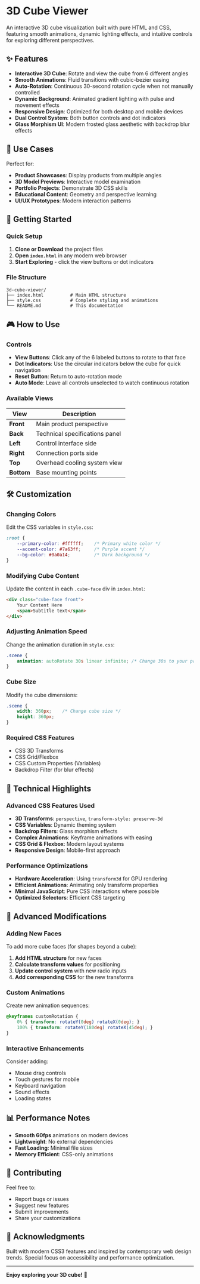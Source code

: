 # 3D Cube Viewer

An interactive 3D cube visualization built with pure HTML and CSS, featuring smooth animations, dynamic lighting effects, and intuitive controls for exploring different perspectives.

## ✨ Features

- **Interactive 3D Cube**: Rotate and view the cube from 6 different angles
- **Smooth Animations**: Fluid transitions with cubic-bezier easing
- **Auto-Rotation**: Continuous 30-second rotation cycle when not manually controlled
- **Dynamic Background**: Animated gradient lighting with pulse and movement effects
- **Responsive Design**: Optimized for both desktop and mobile devices
- **Dual Control System**: Both button controls and dot indicators
- **Glass Morphism UI**: Modern frosted glass aesthetic with backdrop blur effects

## 🎯 Use Cases

Perfect for:
- **Product Showcases**: Display products from multiple angles
- **3D Model Previews**: Interactive model examination
- **Portfolio Projects**: Demonstrate 3D CSS skills
- **Educational Content**: Geometry and perspective learning
- **UI/UX Prototypes**: Modern interaction patterns

## 🚀 Getting Started

### Quick Setup

1. **Clone or Download** the project files
2. **Open `index.html`** in any modern web browser
3. **Start Exploring** - click the view buttons or dot indicators

### File Structure

```
3d-cube-viewer/
├── index.html          # Main HTML structure
├── style.css           # Complete styling and animations
└── README.md           # This documentation
```

## 🎮 How to Use

### Controls

- **View Buttons**: Click any of the 6 labeled buttons to rotate to that face
- **Dot Indicators**: Use the circular indicators below the cube for quick navigation
- **Reset Button**: Return to auto-rotation mode
- **Auto Mode**: Leave all controls unselected to watch continuous rotation

### Available Views

| View | Description |
|------|-------------|
| **Front** | Main product perspective |
| **Back** | Technical specifications panel |
| **Left** | Control interface side |
| **Right** | Connection ports side |
| **Top** | Overhead cooling system view |
| **Bottom** | Base mounting points |

## 🛠 Customization

### Changing Colors

Edit the CSS variables in `style.css`:

```css
:root {
    --primary-color: #ffffff;    /* Primary white color */
    --accent-color: #7a63ff;     /* Purple accent */
    --bg-color: #0a0a14;         /* Dark background */
}
```

### Modifying Cube Content

Update the content in each `.cube-face` div in `index.html`:

```html
<div class="cube-face front">
    Your Content Here
    <span>Subtitle text</span>
</div>
```

### Adjusting Animation Speed

Change the animation duration in `style.css`:

```css
.scene {
    animation: autoRotate 30s linear infinite; /* Change 30s to your preference */
}
```

### Cube Size

Modify the cube dimensions:

```css
.scene {
    width: 360px;    /* Change cube size */
    height: 360px;
}
```

### Required CSS Features

- CSS 3D Transforms
- CSS Grid/Flexbox
- CSS Custom Properties (Variables)
- Backdrop Filter (for blur effects)

## 🎨 Technical Highlights

### Advanced CSS Features Used

- **3D Transforms**: `perspective`, `transform-style: preserve-3d`
- **CSS Variables**: Dynamic theming system
- **Backdrop Filters**: Glass morphism effects
- **Complex Animations**: Keyframe animations with easing
- **CSS Grid & Flexbox**: Modern layout systems
- **Responsive Design**: Mobile-first approach

### Performance Optimizations

- **Hardware Acceleration**: Using `transform3d` for GPU rendering
- **Efficient Animations**: Animating only transform properties
- **Minimal JavaScript**: Pure CSS interactions where possible
- **Optimized Selectors**: Efficient CSS targeting

## 🔧 Advanced Modifications

### Adding New Faces

To add more cube faces (for shapes beyond a cube):

1. **Add HTML structure** for new faces
2. **Calculate transform values** for positioning
3. **Update control system** with new radio inputs
4. **Add corresponding CSS** for the new transforms

### Custom Animations

Create new animation sequences:

```css
@keyframes customRotation {
    0% { transform: rotateY(0deg) rotateX(0deg); }
    100% { transform: rotateY(180deg) rotateX(45deg); }
}
```

### Interactive Enhancements

Consider adding:
- Mouse drag controls
- Touch gestures for mobile
- Keyboard navigation
- Sound effects
- Loading states

## 📊 Performance Notes

- **Smooth 60fps** animations on modern devices
- **Lightweight**: No external dependencies
- **Fast Loading**: Minimal file sizes
- **Memory Efficient**: CSS-only animations

## 🤝 Contributing

Feel free to:
- Report bugs or issues
- Suggest new features
- Submit improvements
- Share your customizations

## 🙏 Acknowledgments

Built with modern CSS3 features and inspired by contemporary web design trends. Special focus on accessibility and performance optimization.

---

**Enjoy exploring your 3D cube!** 🎲
